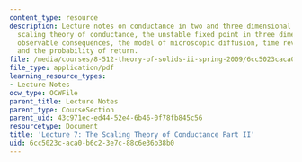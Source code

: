 ```yaml
---
content_type: resource
description: Lecture notes on conductance in two and three dimensional systems, the
  scaling theory of conductance, the unstable fixed point in three dimensions, experimentally
  observable consequences, the model of microscopic diffusion, time reversal symmetry,
  and the probability of return.
file: /media/courses/8-512-theory-of-solids-ii-spring-2009/6cc5023caca0b6c23e7c88c6e36b38b0_MIT8_512s09_lec07_rev.pdf
file_type: application/pdf
learning_resource_types:
- Lecture Notes
ocw_type: OCWFile
parent_title: Lecture Notes
parent_type: CourseSection
parent_uid: 43c971ec-ed44-52e4-6b46-0f78fb845c56
resourcetype: Document
title: 'Lecture 7: The Scaling Theory of Conductance Part II'
uid: 6cc5023c-aca0-b6c2-3e7c-88c6e36b38b0
---
```

